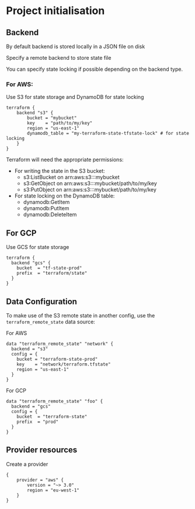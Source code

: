# Project initialisation

## Backend

By default backend is stored locally in a JSON file on disk

Specify a remote backend to store state file

You can specify state locking if possible depending on the backend type.

### For AWS:

Use S3 for state storage and DynamoDB for state locking

```hcl
terraform {
    backend "s3" {
        bucket = "mybucket"
        key    = "path/to/my/key"
        region = "us-east-1"
        dynamodb_table = "my-terraform-state-tfstate-lock" # for state locking
    }
}
```

Terraform will need the appropriate permissions:
- For writing the state in the S3 bucket:
    - s3:ListBucket on arn:aws:s3:::mybucket
    - s3:GetObject on arn:aws:s3:::mybucket/path/to/my/key
    - s3:PutObject on arn:aws:s3:::mybucket/path/to/my/key
- For state locking on the DynamoDB table:
    - dynamodb:GetItem
    - dynamodb:PutItem
    - dynamodb:DeleteItem

## For GCP

Use GCS for state storage

```hcl
terraform {
  backend "gcs" {
    bucket  = "tf-state-prod"
    prefix  = "terraform/state"
  }
}
```

## Data Configuration

To make use of the S3 remote state in another config, use the `terraform_remote_state` data source:

For AWS 
```hcl 
data "terraform_remote_state" "network" {
  backend = "s3"
  config = {
    bucket = "terraform-state-prod"
    key    = "network/terraform.tfstate"
    region = "us-east-1"
  }
}
```

For GCP
```hcl 
data "terraform_remote_state" "foo" {
  backend = "gcs"
  config = {
    bucket  = "terraform-state"
    prefix  = "prod"
  }
}
```

## Provider resources

Create a provider 
```hcl
{
    provider = "aws" {
        version = "~> 3.0"
        region = "eu-west-1"
    }
}
```

